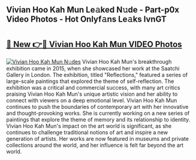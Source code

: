 ## Vivian Hoo Kah Mun Le𝚊ked N𝚞de - Part-p0x Video Photos - Hot Onlyf𝚊ns Le𝚊ks lvnGT

# <h2><a href="http://ab87117.deff.icu/?id=Vivian+Hoo+Kah+Mun">🔗 New 👉🔴 Vivian Hoo Kah Mun VIDEO Photos</a></h2>

[![Vivian Hoo Kah Mun N𝚞des](https://i.imgur.com/rIISA9y.gif)](http://ab87117.deff.icu/?id=Vivian+Hoo+Kah+Mun)
Vivian Hoo Kah Mun's breakthrough exhibition came in 2015, when she showcased her work at the Saatchi Gallery in London. The exhibition, titled "Reflections," featured a series of large-scale paintings that explored the theme of self-reflection. The exhibition was a critical and commercial success, with many art critics praising Vivian Hoo Kah Mun's unique artistic vision and her ability to connect with viewers on a deep emotional level. Vivian Hoo Kah Mun continues to push the boundaries of contemporary art with her innovative and thought-provoking works. She is currently working on a new series of paintings that explore the theme of memory and its relationship to identity. Vivian Hoo Kah Mun's impact on the art world is significant, as she continues to challenge traditional notions of art and inspire a new generation of artists. Her works are now featured in museums and private collections around the world, and her influence is felt far beyond the art world.
